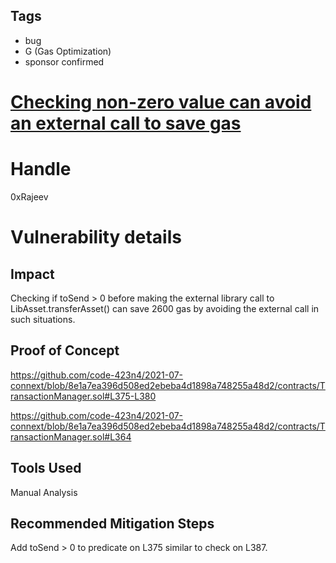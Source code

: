 ## Tags

- bug
- G (Gas Optimization)
- sponsor confirmed

# [Checking non-zero value can avoid an external call to save gas](https://github.com/code-423n4/2021-07-connext-findings/issues/45) 

# Handle

0xRajeev


# Vulnerability details

## Impact

Checking if toSend > 0 before making the external library call to LibAsset.transferAsset() can save 2600 gas by avoiding the external call in such situations.


## Proof of Concept

https://github.com/code-423n4/2021-07-connext/blob/8e1a7ea396d508ed2ebeba4d1898a748255a48d2/contracts/TransactionManager.sol#L375-L380

https://github.com/code-423n4/2021-07-connext/blob/8e1a7ea396d508ed2ebeba4d1898a748255a48d2/contracts/TransactionManager.sol#L364

## Tools Used

Manual Analysis

## Recommended Mitigation Steps

Add toSend > 0 to predicate on L375 similar to check on L387.

